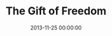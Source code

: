 ---
layout: series
series: "The Gift of Freedom"
permalink: "/the-gift-of-freedom/"
title: The Gift of Freedom
date: 2013-11-25 00:00:00
endDate: 2013-12-22 00:00:00
description: "When you get a good gifta really good giftit's because it comes from someone who really knows you. Best gift of all? The one Jesus gives&#58; the gift of Freedom. For three weeks, we're going to talk about His gift and how you can be part of delivering it&#58; door to door, country to country, friend to friend. "
src: "http://s3.amazonaws.com/crossroads-media/images/legacy/content/GiftOfFreedom_127x127.jpg"
---